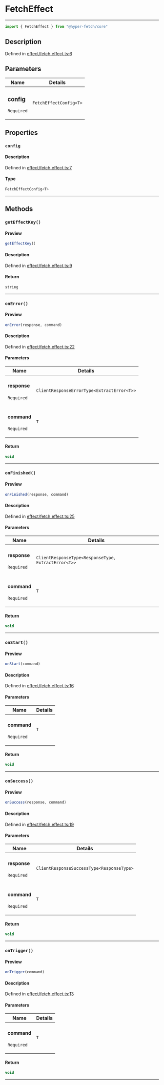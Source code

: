 

# FetchEffect

<div class="api-docs__separator" data-reactroot="">

---

</div><div class="api-docs__import" data-reactroot="">

```ts
import { FetchEffect } from "@hyper-fetch/core"
```

</div><div class="api-docs__section">

## Description

</div><div class="api-docs__description"><span class="api-docs__do-not-parse">



</span></div><p class="api-docs__definition">

Defined in [effect/fetch.effect.ts:6](https://github.com/BetterTyped/hyper-fetch/blob/6c3eaa91/packages/core/src/effect/fetch.effect.ts#L6)

</p><div class="api-docs__section">

## Parameters

</div><div class="api-docs__parameters"><table><thead><tr><th>Name</th><th>Details</th></tr></thead><tbody><tr param-data="config"><td class="api-docs__param-name required">

### config 

`Required`

</td><td class="api-docs__param-type">

`FetchEffectConfig<T>`

</td></tr></tbody></table></div><div class="api-docs__section">

## Properties

</div><div class="api-docs__properties"><div class="api-docs__property" property-data="config"><h3 class="api-docs__name">

### `config`

</h3><div class="api-docs__section">

#### Description

</div><div class="api-docs__description"><span class="api-docs__do-not-parse">



</span></div><p class="api-docs__definition">

Defined in [effect/fetch.effect.ts:7](https://github.com/BetterTyped/hyper-fetch/blob/6c3eaa91/packages/core/src/effect/fetch.effect.ts#L7)

</p><div class="api-docs__section">

#### Type

</div><div class="api-docs__property-type">

```ts
FetchEffectConfig<T>
```

</div><hr/></div></div><div class="api-docs__section">

## Methods

</div><div class="api-docs__methods"><div class="api-docs__method" method-data="getEffectKey"><h3 class="api-docs__name">

### `getEffectKey()`

</h3><div class="api-docs__section">

#### Preview

</div><div class="api-docs__preview fn">

```ts
getEffectKey()
```

</div><div class="api-docs__section">

#### Description

</div><div class="api-docs__description"><span class="api-docs__do-not-parse">



</span></div><p class="api-docs__definition">

Defined in [effect/fetch.effect.ts:9](https://github.com/BetterTyped/hyper-fetch/blob/6c3eaa91/packages/core/src/effect/fetch.effect.ts#L9)

</p><div class="api-docs__section">

#### Return

</div><div class="api-docs__returns">

```ts
string
```

</div><hr/></div><div class="api-docs__method" method-data="onError"><h3 class="api-docs__name">

### `onError()`

</h3><div class="api-docs__section">

#### Preview

</div><div class="api-docs__preview fn">

```ts
onError(response, command)
```

</div><div class="api-docs__section">

#### Description

</div><div class="api-docs__description"><span class="api-docs__do-not-parse">



</span></div><p class="api-docs__definition">

Defined in [effect/fetch.effect.ts:22](https://github.com/BetterTyped/hyper-fetch/blob/6c3eaa91/packages/core/src/effect/fetch.effect.ts#L22)

</p><div class="api-docs__section">

#### Parameters

</div><div class="api-docs__parameters"><table><thead><tr><th>Name</th><th>Details</th></tr></thead><tbody><tr param-data="response"><td class="api-docs__param-name required">

#### response 

`Required`

</td><td class="api-docs__param-type">

`ClientResponseErrorType<ExtractError<T>>`

</td></tr><tr param-data="command"><td class="api-docs__param-name required">

#### command 

`Required`

</td><td class="api-docs__param-type">

`T`

</td></tr></tbody></table></div><div class="api-docs__section">

#### Return

</div><div class="api-docs__returns">

```ts
void
```

</div><hr/></div><div class="api-docs__method" method-data="onFinished"><h3 class="api-docs__name">

### `onFinished()`

</h3><div class="api-docs__section">

#### Preview

</div><div class="api-docs__preview fn">

```ts
onFinished(response, command)
```

</div><div class="api-docs__section">

#### Description

</div><div class="api-docs__description"><span class="api-docs__do-not-parse">



</span></div><p class="api-docs__definition">

Defined in [effect/fetch.effect.ts:25](https://github.com/BetterTyped/hyper-fetch/blob/6c3eaa91/packages/core/src/effect/fetch.effect.ts#L25)

</p><div class="api-docs__section">

#### Parameters

</div><div class="api-docs__parameters"><table><thead><tr><th>Name</th><th>Details</th></tr></thead><tbody><tr param-data="response"><td class="api-docs__param-name required">

#### response 

`Required`

</td><td class="api-docs__param-type">

`ClientResponseType<ResponseType, ExtractError<T>>`

</td></tr><tr param-data="command"><td class="api-docs__param-name required">

#### command 

`Required`

</td><td class="api-docs__param-type">

`T`

</td></tr></tbody></table></div><div class="api-docs__section">

#### Return

</div><div class="api-docs__returns">

```ts
void
```

</div><hr/></div><div class="api-docs__method" method-data="onStart"><h3 class="api-docs__name">

### `onStart()`

</h3><div class="api-docs__section">

#### Preview

</div><div class="api-docs__preview fn">

```ts
onStart(command)
```

</div><div class="api-docs__section">

#### Description

</div><div class="api-docs__description"><span class="api-docs__do-not-parse">



</span></div><p class="api-docs__definition">

Defined in [effect/fetch.effect.ts:16](https://github.com/BetterTyped/hyper-fetch/blob/6c3eaa91/packages/core/src/effect/fetch.effect.ts#L16)

</p><div class="api-docs__section">

#### Parameters

</div><div class="api-docs__parameters"><table><thead><tr><th>Name</th><th>Details</th></tr></thead><tbody><tr param-data="command"><td class="api-docs__param-name required">

#### command 

`Required`

</td><td class="api-docs__param-type">

`T`

</td></tr></tbody></table></div><div class="api-docs__section">

#### Return

</div><div class="api-docs__returns">

```ts
void
```

</div><hr/></div><div class="api-docs__method" method-data="onSuccess"><h3 class="api-docs__name">

### `onSuccess()`

</h3><div class="api-docs__section">

#### Preview

</div><div class="api-docs__preview fn">

```ts
onSuccess(response, command)
```

</div><div class="api-docs__section">

#### Description

</div><div class="api-docs__description"><span class="api-docs__do-not-parse">



</span></div><p class="api-docs__definition">

Defined in [effect/fetch.effect.ts:19](https://github.com/BetterTyped/hyper-fetch/blob/6c3eaa91/packages/core/src/effect/fetch.effect.ts#L19)

</p><div class="api-docs__section">

#### Parameters

</div><div class="api-docs__parameters"><table><thead><tr><th>Name</th><th>Details</th></tr></thead><tbody><tr param-data="response"><td class="api-docs__param-name required">

#### response 

`Required`

</td><td class="api-docs__param-type">

`ClientResponseSuccessType<ResponseType>`

</td></tr><tr param-data="command"><td class="api-docs__param-name required">

#### command 

`Required`

</td><td class="api-docs__param-type">

`T`

</td></tr></tbody></table></div><div class="api-docs__section">

#### Return

</div><div class="api-docs__returns">

```ts
void
```

</div><hr/></div><div class="api-docs__method" method-data="onTrigger"><h3 class="api-docs__name">

### `onTrigger()`

</h3><div class="api-docs__section">

#### Preview

</div><div class="api-docs__preview fn">

```ts
onTrigger(command)
```

</div><div class="api-docs__section">

#### Description

</div><div class="api-docs__description"><span class="api-docs__do-not-parse">



</span></div><p class="api-docs__definition">

Defined in [effect/fetch.effect.ts:13](https://github.com/BetterTyped/hyper-fetch/blob/6c3eaa91/packages/core/src/effect/fetch.effect.ts#L13)

</p><div class="api-docs__section">

#### Parameters

</div><div class="api-docs__parameters"><table><thead><tr><th>Name</th><th>Details</th></tr></thead><tbody><tr param-data="command"><td class="api-docs__param-name required">

#### command 

`Required`

</td><td class="api-docs__param-type">

`T`

</td></tr></tbody></table></div><div class="api-docs__section">

#### Return

</div><div class="api-docs__returns">

```ts
void
```

</div><hr/></div></div>